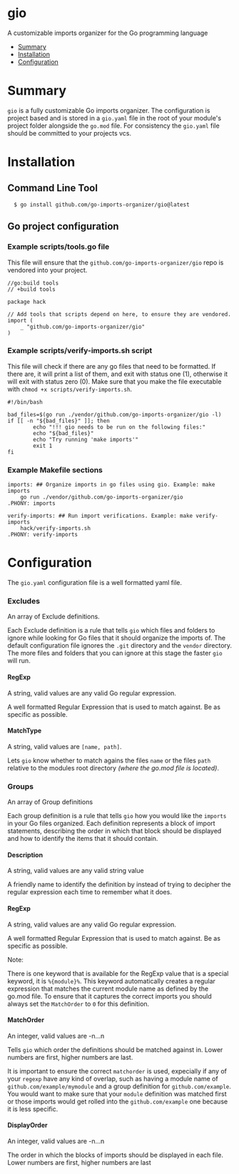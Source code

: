 <!---
#
# Copyright 2023 Go Imports Organizer Contributors
#
# Licensed under the Apache License, Version 2.0 (the "License");
# you may not use this file except in compliance with the License.
# You may obtain a copy of the License at
#
# 	https://www.apache.org/licenses/LICENSE-2.0
#
# Unless required by applicable law or agreed to in writing, software
# distributed under the License is distributed on an "AS IS" BASIS,
# WITHOUT WARRANTIES OR CONDITIONS OF ANY KIND, either express or implied.
# See the License for the specific language governing permissions and
# limitations under the License.
#
-->
# gio
A customizable imports organizer for the Go programming language

* [Summary](#summary)
* [Installation](#installation)
* [Configuration](#configuration)

# <a name='summary'></a>Summary
`gio` is a fully customizable Go imports organizer. The configuration
is project based and is stored in a `gio.yaml` file in the root of your
module's project folder alongside the `go.mod` file. For consistency
the `gio.yaml` file should be committed to your projects vcs.

# <a name='installation'></a>Installation

## Command Line Tool

```
  $ go install github.com/go-imports-organizer/gio@latest
```

## Go project configuration

### Example scripts/tools.go file
This file will ensure that the `github.com/go-imports-organizer/gio` repo is vendored into your project.
```
//go:build tools
// +build tools

package hack

// Add tools that scripts depend on here, to ensure they are vendored.
import (
	_ "github.com/go-imports-organizer/gio"
)

```

### Example scripts/verify-imports.sh script
This file will check if there are any go files that need to be formatted. If there are, it will print a list of them, and exit with status one (1), otherwise it will exit with status zero (0). Make sure that you make the file executable with `chmod +x scripts/verify-imports.sh`.
```
#!/bin/bash

bad_files=$(go run ./vendor/github.com/go-imports-organizer/gio -l)
if [[ -n "${bad_files}" ]]; then
        echo "!!! gio needs to be run on the following files:"
        echo "${bad_files}"
        echo "Try running 'make imports'"
        exit 1
fi
```

### Example Makefile sections
```
imports: ## Organize imports in go files using gio. Example: make imports
	go run ./vendor/github.com/go-imports-organizer/gio
.PHONY: imports

verify-imports: ## Run import verifications. Example: make verify-imports
	hack/verify-imports.sh
.PHONY: verify-imports
```

# <a name='Configuration'></a>Configuration
The `gio.yaml` configuration file is a well formatted yaml file.

### Excludes
An array of Exclude definitions.

Each Exclude definition is a rule that tells `gio` which files and folders to ignore while looking for Go files that it should organize the imports of. The default configuration file ignores the `.git` directory and the `vendor` directory. The more files and folders that you can ignore at this stage the faster `gio` will run.

#### RegExp
A string, valid values are any valid Go regular expression.

A well formatted Regular Expression that is used to match against. Be as specific as possible.

#### MatchType
A string, valid values are `[name, path]`.

Lets `gio` know whether to match agains the files `name` or the files `path` relative to the modules root directory _(where the go.mod file is located)_.

### Groups
An array of Group definitions

Each group definition is a rule that tells `gio` how you would like the `imports` in your Go files organized. Each definition represents a block of import statements, describing the order in which that block should be displayed and how to identify the items that it should contain.

#### Description
A string, valid values are any valid string value

A friendly name to identify the definition by instead of trying to decipher the regular expression each time to remember what it does.

#### RegExp
A string, valid values are any valid Go regular expression.

A well formatted Regular Expression that is used to match against. Be as specific as possible.

Note:

There is one keyword that is available for the RegExp value that is a special keyword, it is `%{module}%`. This keyword automatically creates a regular expression that matches the current module name as defined by the go.mod file. To ensure that it captures the correct imports you should always set the `MatchOrder` to `0` for this definition.

#### MatchOrder
An integer, valid values are -n...n

Tells `gio` which order the definitions should be matched against in. Lower numbers are first, higher numbers are last.

It is important to ensure the correct `matchorder` is used, expecially if any of your `regexp` have any kind of overlap, such as having a module name of `github.com/example/mymodule` and a group definition for `github.com/example`. You would want to make sure that your `module` definition was matched first or those imports would get rolled into the `github.com/example` one because it is less specific.


#### DisplayOrder
An integer, valid values are -n...n

The order in which the blocks of imports should be displayed in each file. Lower numbers are first, higher numbers are last
